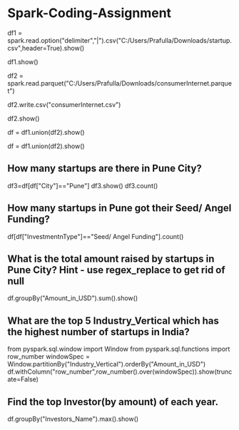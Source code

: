 # Spark-Coding-Assignment

df1 = spark.read.option("delimiter","|").csv("C:/Users/Prafulla/Downloads/startup.csv",header=True).show()

df1.show()

df2 = spark.read.parquet("C:/Users/Prafulla/Downloads/consumerInternet.parquet")

df2.write.csv("consumerInternet.csv")

df2.show()

df = df1.union(df2).show()

df = df1.union(df2).show()



## How many startups are there in Pune City?
df3=df[df["City"]=="Pune"]
df3.show()
df3.count()

## How many startups in Pune got their Seed/ Angel Funding?


df[df["InvestmentnType"]=="Seed/ Angel Funding"].count()

## What is the total amount raised by startups in Pune City? Hint - use regex_replace to get rid of null

df.groupBy("Amount_in_USD").sum().show()


## What are the top 5 Industry_Vertical which has the highest number of startups in India?

from pyspark.sql.window import Window
from pyspark.sql.functions import row_number
windowSpec  = Window.partitionBy("Industry_Vertical").orderBy("Amount_in_USD")
df.withColumn("row_number",row_number().over(windowSpec)).show(truncate=False)

## Find the top Investor(by amount) of each year.
df.groupBy("Investors_Name").max().show()


